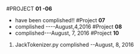#PROJECT  **01 -06**
-   have been complished!!
#Project **07**
-    complished ----August,4,2016
#Project **08**
-   complished---August, 7, 2016
#Project **10**
1. JackTokenizer.py complished --August, 8, 2016